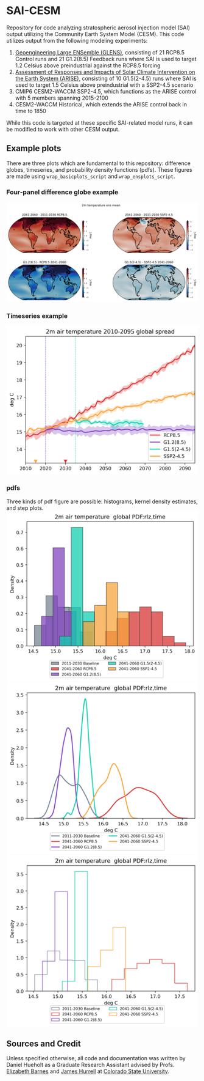 # SAI-CESM
Repository for code analyzing stratospheric aerosol injection model (SAI) output utilizing the Community Earth System Model (CESM). This code utilizes output from the following modeling experiments: 
1. [Geoengineering Large ENSemble (GLENS)](https://www.cesm.ucar.edu/projects/community-projects/GLENS/), consisting of 21 RCP8.5 Control runs and 21 G1.2(8.5) Feedback runs where SAI is used to target 1.2 Celsius above preindustrial against the RCP8.5 forcing
2. [Assessment of Responses and Impacts of Solar Climate Intervention on the Earth System (ARISE)](https://www.cesm.ucar.edu/projects/community-projects/ARISE-SAI/), consisting of 10 G1.5(2-4.5) runs where SAI is used to target 1.5 Celsius above preindustrial with a SSP2-4.5 scenario
3. CMIP6 CESM2-WACCM SSP2-4.5, which functions as the ARISE control with 5 members spanning 2015-2100
4. CESM2-WACCM Historical, which extends the ARISE control back in time to 1850

While this code is targeted at these specific SAI-related model runs, it can be modified to work with other CESM output.

## Example plots
There are three plots which are fundamental to this repository: difference globes, timeseries, and probability density functions (pdfs). These figures are made using `wrap_basicplots_script` and `wrap_ensplots_script`.
### Four-panel difference globe example
![Four panel difference globe](images/2mtemp__2011-2030_2041-2060_mngc-mngf-mnsci-mns245c_globe_4p_FdbckCntrl.png)

### Timeseries example
![Timeseries](images/2mtemp__20102095_global_ensgc-ensgf-enssci-enss245c_spread.png)

### pdfs
Three kinds of pdf figure are possible: histograms, kernel density estimates, and step plots.
![Histogram](images/2mtemp__b20112030_c20412060_global_ensgc-ensgf-enssci-enss245c_pdf_hist_rlzTtmTspcF.png)
![Kernel density estimate](images/2mtemp__b20112030_c20412060_global_ensgc-ensgf-enssci-enss245c_pdf_kde_rlzTtmTspcF.png)
![Step](images/2mtemp__b20112030_c20412060_global_ensgc-ensgf-enssci-enss245c_pdf_step_rlzTtmTspcF.png)

## Sources and Credit
Unless specified otherwise, all code and documentation was written by Daniel Hueholt as a Graduate Research Assistant advised by Profs. [Elizabeth Barnes](https://barnes.atmos.colostate.edu/) and [James Hurrell](https://sites.google.com/rams.colostate.edu/hurrellgroup/home) at [Colorado State University](https://www.colostate.edu/).
